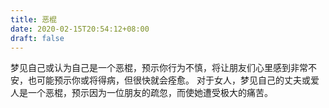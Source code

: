 ```yaml
---
title: 恶棍
date: 2020-02-15T20:54:12+08:00
draft: false
---
```


梦见自己或认为自己是一个恶棍，预示你行为不慎，将让朋友们心里感到非常不安，也可能预示你或将得病，但很快就会痊愈。
对于女人，梦见自己的丈夫或爱人是一个恶棍，预示因为一位朋友的疏忽，而使她遭受极大的痛苦。
